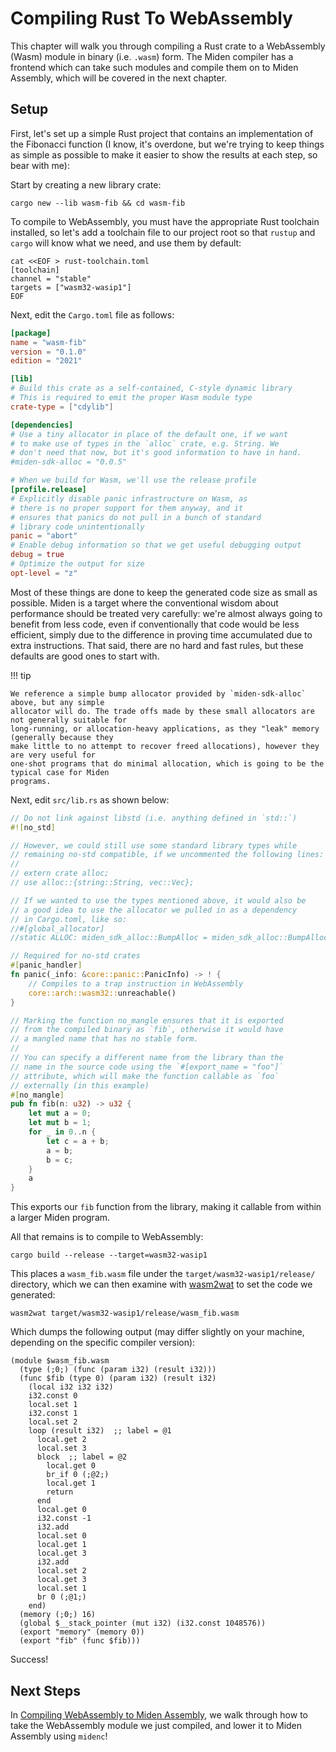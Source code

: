 # Compiling Rust To WebAssembly

This chapter will walk you through compiling a Rust crate to a WebAssembly (Wasm) module
in binary (i.e. `.wasm`) form. The Miden compiler has a frontend which can take such
modules and compile them on to Miden Assembly, which will be covered in the next chapter.

## Setup

First, let's set up a simple Rust project that contains an implementation of the Fibonacci
function (I know, it's overdone, but we're trying to keep things as simple as possible to
make it easier to show the results at each step, so bear with me):

Start by creating a new library crate:

    cargo new --lib wasm-fib && cd wasm-fib

To compile to WebAssembly, you must have the appropriate Rust toolchain installed, so let's add
a toolchain file to our project root so that `rustup` and `cargo` will know what we need, and use
them by default:

    cat <<EOF > rust-toolchain.toml
    [toolchain]
    channel = "stable"
    targets = ["wasm32-wasip1"]
    EOF

Next, edit the `Cargo.toml` file as follows:

```toml
[package]
name = "wasm-fib"
version = "0.1.0"
edition = "2021"

[lib]
# Build this crate as a self-contained, C-style dynamic library
# This is required to emit the proper Wasm module type
crate-type = ["cdylib"]

[dependencies]
# Use a tiny allocator in place of the default one, if we want
# to make use of types in the `alloc` crate, e.g. String. We
# don't need that now, but it's good information to have in hand.
#miden-sdk-alloc = "0.0.5"

# When we build for Wasm, we'll use the release profile
[profile.release]
# Explicitly disable panic infrastructure on Wasm, as
# there is no proper support for them anyway, and it
# ensures that panics do not pull in a bunch of standard
# library code unintentionally
panic = "abort"
# Enable debug information so that we get useful debugging output
debug = true
# Optimize the output for size
opt-level = "z"
```

Most of these things are done to keep the generated code size as small as possible. Miden is a target
where the conventional wisdom about performance should be treated very carefully: we're almost always
going to benefit from less code, even if conventionally that code would be less efficient, simply due
to the difference in proving time accumulated due to extra instructions. That said, there are no hard
and fast rules, but these defaults are good ones to start with.

!!! tip

    We reference a simple bump allocator provided by `miden-sdk-alloc` above, but any simple
    allocator will do. The trade offs made by these small allocators are not generally suitable for
    long-running, or allocation-heavy applications, as they "leak" memory (generally because they
    make little to no attempt to recover freed allocations), however they are very useful for
    one-shot programs that do minimal allocation, which is going to be the typical case for Miden
    programs.

Next, edit `src/lib.rs` as shown below:

```rust
// Do not link against libstd (i.e. anything defined in `std::`)
#![no_std]

// However, we could still use some standard library types while
// remaining no-std compatible, if we uncommented the following lines:
//
// extern crate alloc;
// use alloc::{string::String, vec::Vec};

// If we wanted to use the types mentioned above, it would also be
// a good idea to use the allocator we pulled in as a dependency
// in Cargo.toml, like so:
//#[global_allocator]
//static ALLOC: miden_sdk_alloc::BumpAlloc = miden_sdk_alloc::BumpAlloc::new();

// Required for no-std crates
#[panic_handler]
fn panic(_info: &core::panic::PanicInfo) -> ! {
    // Compiles to a trap instruction in WebAssembly
    core::arch::wasm32::unreachable()
}

// Marking the function no_mangle ensures that it is exported
// from the compiled binary as `fib`, otherwise it would have
// a mangled name that has no stable form.
//
// You can specify a different name from the library than the
// name in the source code using the `#[export_name = "foo"]`
// attribute, which will make the function callable as `foo`
// externally (in this example)
#[no_mangle]
pub fn fib(n: u32) -> u32 {
    let mut a = 0;
    let mut b = 1;
    for _ in 0..n {
        let c = a + b;
        a = b;
        b = c;
    }
    a
}
```

This exports our `fib` function from the library, making it callable from within a larger Miden program.

All that remains is to compile to WebAssembly:

    cargo build --release --target=wasm32-wasip1

This places a `wasm_fib.wasm` file under the `target/wasm32-wasip1/release/` directory, which
we can then examine with [wasm2wat](https://github.com/WebAssembly/wabt) to set the code we generated:

    wasm2wat target/wasm32-wasip1/release/wasm_fib.wasm

Which dumps the following output (may differ slightly on your machine, depending on the specific compiler version):

```wat
(module $wasm_fib.wasm
  (type (;0;) (func (param i32) (result i32)))
  (func $fib (type 0) (param i32) (result i32)
    (local i32 i32 i32)
    i32.const 0
    local.set 1
    i32.const 1
    local.set 2
    loop (result i32)  ;; label = @1
      local.get 2
      local.set 3
      block  ;; label = @2
        local.get 0
        br_if 0 (;@2;)
        local.get 1
        return
      end
      local.get 0
      i32.const -1
      i32.add
      local.set 0
      local.get 1
      local.get 3
      i32.add
      local.set 2
      local.get 3
      local.set 1
      br 0 (;@1;)
    end)
  (memory (;0;) 16)
  (global $__stack_pointer (mut i32) (i32.const 1048576))
  (export "memory" (memory 0))
  (export "fib" (func $fib)))
```

Success!

## Next Steps

In [Compiling WebAssembly to Miden Assembly](wasm_to_masm.md), we walk through how to take the
WebAssembly module we just compiled, and lower it to Miden Assembly using `midenc`!
